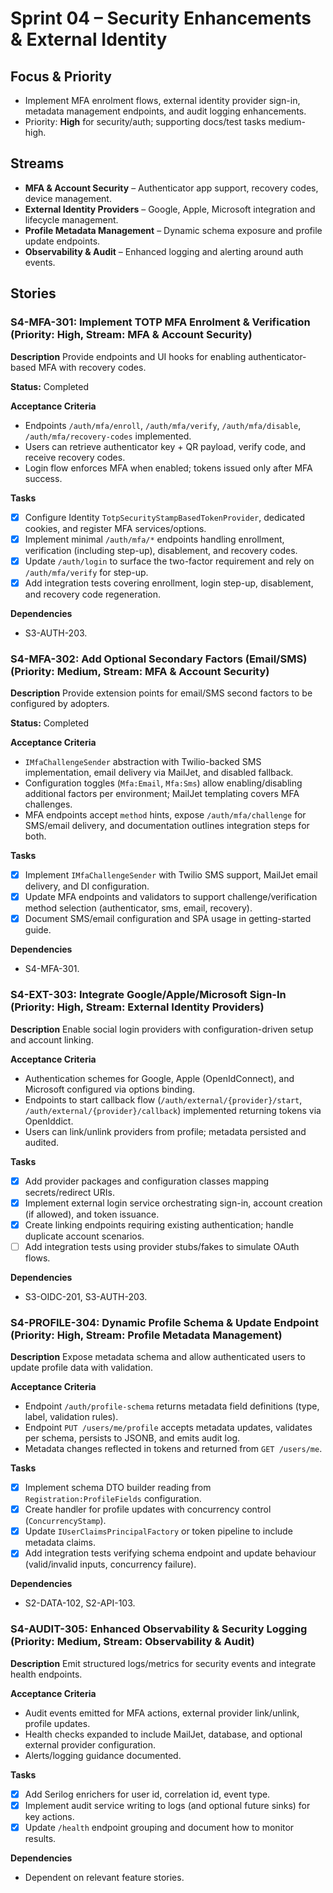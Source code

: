 # Sprint 04 – Security Enhancements & External Identity

## Focus & Priority
- Implement MFA enrolment flows, external identity provider sign-in, metadata management endpoints, and audit logging enhancements.
- Priority: **High** for security/auth; supporting docs/test tasks medium-high.

## Streams
- **MFA & Account Security** – Authenticator app support, recovery codes, device management.
- **External Identity Providers** – Google, Apple, Microsoft integration and lifecycle management.
- **Profile Metadata Management** – Dynamic schema exposure and profile update endpoints.
- **Observability & Audit** – Enhanced logging and alerting around auth events.

## Stories

### S4-MFA-301: Implement TOTP MFA Enrolment & Verification (Priority: High, Stream: MFA & Account Security)
**Description**
Provide endpoints and UI hooks for enabling authenticator-based MFA with recovery codes.

**Status:** Completed

**Acceptance Criteria**
- Endpoints `/auth/mfa/enroll`, `/auth/mfa/verify`, `/auth/mfa/disable`, `/auth/mfa/recovery-codes` implemented.
- Users can retrieve authenticator key + QR payload, verify code, and receive recovery codes.
- Login flow enforces MFA when enabled; tokens issued only after MFA success.

**Tasks**
- [x] Configure Identity `TotpSecurityStampBasedTokenProvider`, dedicated cookies, and register MFA services/options.
- [x] Implement minimal `/auth/mfa/*` endpoints handling enrollment, verification (including step-up), disablement, and recovery codes.
- [x] Update `/auth/login` to surface the two-factor requirement and rely on `/auth/mfa/verify` for step-up.
- [x] Add integration tests covering enrollment, login step-up, disablement, and recovery code regeneration.

**Dependencies**
- S3-AUTH-203.

### S4-MFA-302: Add Optional Secondary Factors (Email/SMS) (Priority: Medium, Stream: MFA & Account Security)
**Description**
Provide extension points for email/SMS second factors to be configured by adopters.

**Status:** Completed

**Acceptance Criteria**
- `IMfaChallengeSender` abstraction with Twilio-backed SMS implementation, email delivery via MailJet, and disabled fallback.
- Configuration toggles (`Mfa:Email`, `Mfa:Sms`) allow enabling/disabling additional factors per environment; MailJet templating covers MFA challenges.
- MFA endpoints accept `method` hints, expose `/auth/mfa/challenge` for SMS/email delivery, and documentation outlines integration steps for both.

**Tasks**
- [x] Implement `IMfaChallengeSender` with Twilio SMS support, MailJet email delivery, and DI configuration.
- [x] Update MFA endpoints and validators to support challenge/verification method selection (authenticator, sms, email, recovery).
- [x] Document SMS/email configuration and SPA usage in getting-started guide.

**Dependencies**
- S4-MFA-301.

### S4-EXT-303: Integrate Google/Apple/Microsoft Sign-In (Priority: High, Stream: External Identity Providers)
**Description**
Enable social login providers with configuration-driven setup and account linking.

**Acceptance Criteria**
- Authentication schemes for Google, Apple (OpenIdConnect), and Microsoft configured via options binding.
- Endpoints to start callback flow (`/auth/external/{provider}/start`, `/auth/external/{provider}/callback`) implemented returning tokens via OpenIddict.
- Users can link/unlink providers from profile; metadata persisted and audited.

**Tasks**
- [x] Add provider packages and configuration classes mapping secrets/redirect URIs.
- [x] Implement external login service orchestrating sign-in, account creation (if allowed), and token issuance.
- [x] Create linking endpoints requiring existing authentication; handle duplicate account scenarios.
- [ ] Add integration tests using provider stubs/fakes to simulate OAuth flows.

**Dependencies**
- S3-OIDC-201, S3-AUTH-203.

### S4-PROFILE-304: Dynamic Profile Schema & Update Endpoint (Priority: High, Stream: Profile Metadata Management)
**Description**
Expose metadata schema and allow authenticated users to update profile data with validation.

**Acceptance Criteria**
- Endpoint `/auth/profile-schema` returns metadata field definitions (type, label, validation rules).
- Endpoint `PUT /users/me/profile` accepts metadata updates, validates per schema, persists to JSONB, and emits audit log.
- Metadata changes reflected in tokens and returned from `GET /users/me`.

**Tasks**
- [x] Implement schema DTO builder reading from `Registration:ProfileFields` configuration.
- [x] Create handler for profile updates with concurrency control (`ConcurrencyStamp`).
- [x] Update `IUserClaimsPrincipalFactory` or token pipeline to include metadata claims.
- [x] Add integration tests verifying schema endpoint and update behaviour (valid/invalid inputs, concurrency failure).

**Dependencies**
- S2-DATA-102, S2-API-103.

### S4-AUDIT-305: Enhanced Observability & Security Logging (Priority: Medium, Stream: Observability & Audit)
**Description**
Emit structured logs/metrics for security events and integrate health endpoints.

**Acceptance Criteria**
- Audit events emitted for MFA actions, external provider link/unlink, profile updates.
- Health checks expanded to include MailJet, database, and optional external provider configuration.
- Alerts/logging guidance documented.

**Tasks**
- [x] Add Serilog enrichers for user id, correlation id, event type.
- [x] Implement audit service writing to logs (and optional future sinks) for key actions.
- [x] Update `/health` endpoint grouping and document how to monitor results.

**Dependencies**
- Dependent on relevant feature stories.
